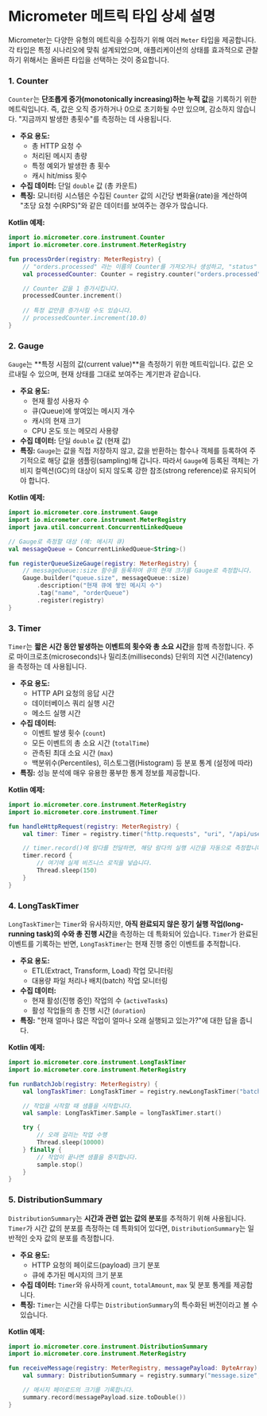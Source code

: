 # Micrometer 메트릭 타입 상세 설명

Micrometer는 다양한 유형의 메트릭을 수집하기 위해 여러 `Meter` 타입을 제공합니다. 각 타입은 특정 시나리오에 맞춰 설계되었으며, 애플리케이션의 상태를 효과적으로 관찰하기 위해서는 올바른 타입을 선택하는 것이 중요합니다.

### 1. Counter

`Counter`는 **단조롭게 증가(monotonically increasing)하는 누적 값**을 기록하기 위한 메트릭입니다. 즉, 값은 오직 증가하거나 0으로 초기화될 수만 있으며, 감소하지 않습니다. "지금까지 발생한 총횟수"를 측정하는 데 사용됩니다.

- **주요 용도:**
    - 총 HTTP 요청 수
    - 처리된 메시지 총량
    - 특정 예외가 발생한 총 횟수
    - 캐시 hit/miss 횟수
- **수집 데이터:** 단일 `double` 값 (총 카운트)
- **특징:** 모니터링 시스템은 수집된 `Counter` 값의 시간당 변화율(rate)을 계산하여 "초당 요청 수(RPS)"와 같은 데이터를 보여주는 경우가 많습니다.

**Kotlin 예제:**
```kotlin
import io.micrometer.core.instrument.Counter
import io.micrometer.core.instrument.MeterRegistry

fun processOrder(registry: MeterRegistry) {
    // "orders.processed" 라는 이름의 Counter를 가져오거나 생성하고, "status" 태그를 추가합니다.
    val processedCounter: Counter = registry.counter("orders.processed", "status", "success")

    // Counter 값을 1 증가시킵니다.
    processedCounter.increment()
    
    // 특정 값만큼 증가시킬 수도 있습니다.
    // processedCounter.increment(10.0)
}
```

### 2. Gauge

`Gauge`는 **특정 시점의 값(current value)**을 측정하기 위한 메트릭입니다. 값은 오르내릴 수 있으며, 현재 상태를 그대로 보여주는 계기판과 같습니다.

- **주요 용도:**
    - 현재 활성 사용자 수
    - 큐(Queue)에 쌓여있는 메시지 개수
    - 캐시의 현재 크기
    - CPU 온도 또는 메모리 사용량
- **수집 데이터:** 단일 `double` 값 (현재 값)
- **특징:** `Gauge`는 값을 직접 저장하지 않고, 값을 반환하는 함수나 객체를 등록하여 주기적으로 해당 값을 샘플링(sampling)해 갑니다. 따라서 `Gauge`에 등록된 객체는 가비지 컬렉션(GC)의 대상이 되지 않도록 강한 참조(strong reference)로 유지되어야 합니다.

**Kotlin 예제:**
```kotlin
import io.micrometer.core.instrument.Gauge
import io.micrometer.core.instrument.MeterRegistry
import java.util.concurrent.ConcurrentLinkedQueue

// Gauge로 측정할 대상 (예: 메시지 큐)
val messageQueue = ConcurrentLinkedQueue<String>()

fun registerQueueSizeGauge(registry: MeterRegistry) {
    // messageQueue::size 함수를 등록하여 큐의 현재 크기를 Gauge로 측정합니다.
    Gauge.builder("queue.size", messageQueue::size)
        .description("현재 큐에 쌓인 메시지 수")
        .tag("name", "orderQueue")
        .register(registry)
}
```

### 3. Timer

`Timer`는 **짧은 시간 동안 발생하는 이벤트의 횟수와 총 소요 시간**을 함께 측정합니다. 주로 마이크로초(microseconds)나 밀리초(milliseconds) 단위의 지연 시간(latency)을 측정하는 데 사용됩니다.

- **주요 용도:**
    - HTTP API 요청의 응답 시간
    - 데이터베이스 쿼리 실행 시간
    - 메소드 실행 시간
- **수집 데이터:**
    - 이벤트 발생 횟수 (`count`)
    - 모든 이벤트의 총 소요 시간 (`totalTime`)
    - 관측된 최대 소요 시간 (`max`)
    - 백분위수(Percentiles), 히스토그램(Histogram) 등 분포 통계 (설정에 따라)
- **특징:** 성능 분석에 매우 유용한 풍부한 통계 정보를 제공합니다.

**Kotlin 예제:**
```kotlin
import io.micrometer.core.instrument.MeterRegistry
import io.micrometer.core.instrument.Timer

fun handleHttpRequest(registry: MeterRegistry) {
    val timer: Timer = registry.timer("http.requests", "uri", "/api/users")

    // timer.record()에 람다를 전달하면, 해당 람다의 실행 시간을 자동으로 측정합니다.
    timer.record {
        // 여기에 실제 비즈니스 로직을 넣습니다.
        Thread.sleep(150)
    }
}
```

### 4. LongTaskTimer

`LongTaskTimer`는 `Timer`와 유사하지만, **아직 완료되지 않은 장기 실행 작업(long-running task)의 수와 총 진행 시간**을 측정하는 데 특화되어 있습니다. `Timer`가 완료된 이벤트를 기록하는 반면, `LongTaskTimer`는 현재 진행 중인 이벤트를 추적합니다.

- **주요 용도:**
    - ETL(Extract, Transform, Load) 작업 모니터링
    - 대용량 파일 처리나 배치(batch) 작업 모니터링
- **수집 데이터:**
    - 현재 활성(진행 중인) 작업의 수 (`activeTasks`)
    - 활성 작업들의 총 진행 시간 (`duration`)
- **특징:** "현재 얼마나 많은 작업이 얼마나 오래 실행되고 있는가?"에 대한 답을 줍니다.

**Kotlin 예제:**
```kotlin
import io.micrometer.core.instrument.LongTaskTimer
import io.micrometer.core.instrument.MeterRegistry

fun runBatchJob(registry: MeterRegistry) {
    val longTaskTimer: LongTaskTimer = registry.newLongTaskTimer("batch.job", "type", "dataProcessing")

    // 작업을 시작할 때 샘플을 시작합니다.
    val sample: LongTaskTimer.Sample = longTaskTimer.start()

    try {
        // 오래 걸리는 작업 수행
        Thread.sleep(10000)
    } finally {
        // 작업이 끝나면 샘플을 중지합니다.
        sample.stop()
    }
}
```

### 5. DistributionSummary

`DistributionSummary`는 **시간과 관련 없는 값의 분포**를 추적하기 위해 사용됩니다. `Timer`가 시간 값의 분포를 측정하는 데 특화되어 있다면, `DistributionSummary`는 일반적인 숫자 값의 분포를 측정합니다.

- **주요 용도:**
    - HTTP 요청의 페이로드(payload) 크기 분포
    - 큐에 추가된 메시지의 크기 분포
- **수집 데이터:** `Timer`와 유사하게 `count`, `totalAmount`, `max` 및 분포 통계를 제공합니다.
- **특징:** `Timer`는 시간을 다루는 `DistributionSummary`의 특수화된 버전이라고 볼 수 있습니다.

**Kotlin 예제:**
```kotlin
import io.micrometer.core.instrument.DistributionSummary
import io.micrometer.core.instrument.MeterRegistry

fun receiveMessage(registry: MeterRegistry, messagePayload: ByteArray) {
    val summary: DistributionSummary = registry.summary("message.size", "direction", "inbound")

    // 메시지 페이로드의 크기를 기록합니다.
    summary.record(messagePayload.size.toDouble())
}
```
